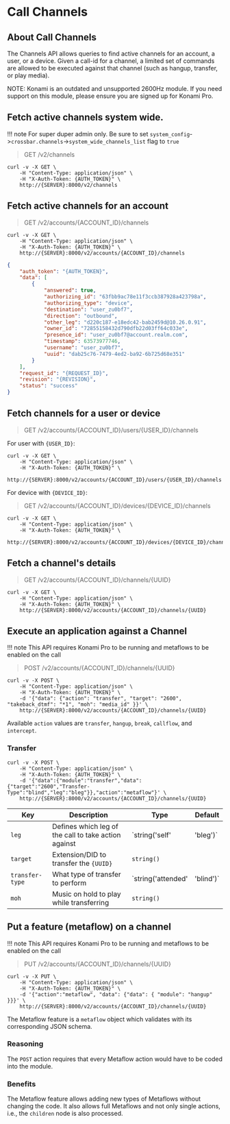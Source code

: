 # Call Channels

## About Call Channels

The Channels API allows queries to find active channels for an account, a user, or a device. Given a call-id for a channel, a limited set of commands are allowed to be executed against that channel (such as hangup, transfer, or play media).

NOTE: Konami is an outdated and unsupported 2600Hz module. If you need support on this module, please ensure you are signed up for Konami Pro.

## Fetch active channels system wide.

!!! note
    For super duper admin only. Be sure to set `system_config`->`crossbar.channels`->`system_wide_channels_list` flag to `true`

> GET /v2/channels

```shell
curl -v -X GET \
    -H "Content-Type: application/json" \
    -H "X-Auth-Token: {AUTH_TOKEN}" \
    http://{SERVER}:8000/v2/channels
```

## Fetch active channels for an account

> GET /v2/accounts/{ACCOUNT_ID}/channels

```shell
curl -v -X GET \
    -H "Content-Type: application/json" \
    -H "X-Auth-Token: {AUTH_TOKEN}" \
    http://{SERVER}:8000/v2/accounts/{ACCOUNT_ID}/channels
```

```json
{
    "auth_token": "{AUTH_TOKEN}",
    "data": [
        {
            "answered": true,
            "authorizing_id": "63fbb9ac78e11f3ccb387928a423798a",
            "authorizing_type": "device",
            "destination": "user_zu0bf7",
            "direction": "outbound",
            "other_leg": "d220c187-e18edc42-bab2459d@10.26.0.91",
            "owner_id": "72855158432d790dfb22d03ff64c033e",
            "presence_id": "user_zu0bf7@account.realm.com",
            "timestamp": 63573977746,
            "username": "user_zu0bf7",
            "uuid": "dab25c76-7479-4ed2-ba92-6b725d68e351"
        }
    ],
    "request_id": "{REQUEST_ID}",
    "revision": "{REVISION}",
    "status": "success"
}
```

## Fetch channels for a user or device

> GET /v2/accounts/{ACCOUNT_ID}/users/{USER_ID}/channels

For user with `{USER_ID}`:

```shell
curl -v -X GET \
    -H "Content-Type: application/json" \
    -H "X-Auth-Token: {AUTH_TOKEN}" \
    http://{SERVER}:8000/v2/accounts/{ACCOUNT_ID}/users/{USER_ID}/channels
```

For device with `{DEVICE_ID}`:

> GET /v2/accounts/{ACCOUNT_ID}/devices/{DEVICE_ID}/channels

```shell
curl -v -X GET \
    -H "Content-Type: application/json" \
    -H "X-Auth-Token: {AUTH_TOKEN}" \
    http://{SERVER}:8000/v2/accounts/{ACCOUNT_ID}/devices/{DEVICE_ID}/channels
```

## Fetch a channel's details

> GET /v2/accounts/{ACCOUNT_ID}/channels/{UUID}

```shell
curl -v -X GET \
    -H "Content-Type: application/json" \
    -H "X-Auth-Token: {AUTH_TOKEN}" \
    http://{SERVER}:8000/v2/accounts/{ACCOUNT_ID}/channels/{UUID}
```

## Execute an application against a Channel

!!! note
    This API requires Konami Pro to be running and metaflows to be enabled on the call

> POST /v2/accounts/{ACCOUNT_ID}/channels/{UUID}

```shell
curl -v -X POST \
    -H "Content-Type: application/json" \
    -H "X-Auth-Token: {AUTH_TOKEN}" \
    -d '{"data": {"action": "transfer", "target": "2600", "takeback_dtmf": "*1", "moh": "media_id" }}' \
    http://{SERVER}:8000/v2/accounts/{ACCOUNT_ID}/channels/{UUID}
```

Available `action` values are `transfer`, `hangup`, `break`, `callflow`, and `intercept`.

### Transfer

```shell
curl -v -X POST \
    -H "Content-Type: application/json" \
    -H "X-Auth-Token: {AUTH_TOKEN}" \
    -d '{"data":{"module":"transfer","data":{"target":"2600","Transfer-Type":"blind","leg":"bleg"}},"action":"metaflow"}' \
    http://{SERVER}:8000/v2/accounts/{ACCOUNT_ID}/channels/{UUID}
```

Key | Description | Type | Default
--- | ----------- | ---- | -------
`leg` | Defines which leg of the call to take action against | `string('self' | 'bleg')` | `self`
`target` | Extension/DID to transfer the `{UUID}` | `string()` |
`transfer-type` | What type of transfer to perform | `string('attended' | 'blind')` | `blind`
`moh` | Music on hold to play while transferring | `string()` |

## Put a feature (metaflow) on a channel

!!! note
    This API requires Konami Pro to be running and metaflows to be enabled on the call

> PUT /v2/accounts/{ACCOUNT_ID}/channels/{UUID}

```shell
curl -v -X PUT \
    -H "Content-Type: application/json" \
    -H "X-Auth-Token: {AUTH_TOKEN}" \
    -d '{"action":"metaflow", "data": {"data": { "module": "hangup" }}}' \
    http://{SERVER}:8000/v2/accounts/{ACCOUNT_ID}/channels/{UUID}
```

The Metaflow feature is a `metaflow` object which validates with its corresponding JSON schema.

### Reasoning

The `POST` action requires that every Metaflow action would have to be coded into the module.

### Benefits

The Metaflow feature allows adding new types of Metaflows without changing the code.
It also allows full Metaflows and not only single actions, i.e., the `children` node is also processed.
